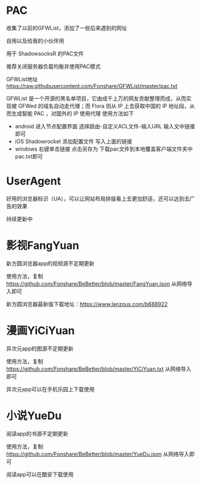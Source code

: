 # PAC

收集了以前的GFWList，添加了一些后来遇到的网址

自用以及给我的小伙伴用

用于 ShadowsocksR 的PAC文件

推荐关闭服务器负载均衡并使用PAC模式

GFWList地址 https://raw.githubusercontent.com/Fonshare/GFWList/master/pac.txt

GFWList 是一个开源的黑名单项目，它由成千上万的网友贡献整理而成，从而实现被 GFWed 的域名自动走代理；而 Flora 则从 IP 上去获取中国的 IP 地址段，从而生成智能 PAC ，对国外的 IP 使用代理 使用方法如下

- android 进入节点配置界面 选择路由-自定义ACL文件-输入URL 输入文中链接即可
- iOS Shadowrocket 添加配置文件 写入上面的链接
- windows 右键单击链接 点击另存为 下载pac文件到本地覆盖客户端文件夹中pac.txt即可

# UserAgent

好用的浏览器标识（UA），可以让网站布局排版看上去更加舒适，还可以达到去广告的效果

持续更新中

# 影视FangYuan

新方圆浏览器app的视频源不定期更新

使用方法，复制 https://github.com/Fonshare/BeBetter/blob/master/FangYuan.json 从网络导入即可

新方圆浏览器最新版下载地址：https://www.lanzous.com/b688922

# 漫画YiCiYuan

异次元app的图源不定期更新

使用方法，复制 https://github.com/Fonshare/BeBetter/blob/master/YiCiYuan.txt 从网络导入即可

异次元app可以在手机乐园上下载使用

# 小说YueDu

阅读app的书源不定期更新

使用方法，复制 https://github.com/Fonshare/BeBetter/blob/master/YueDu.json 从网络导入即可

阅读app可以在酷安下载使用